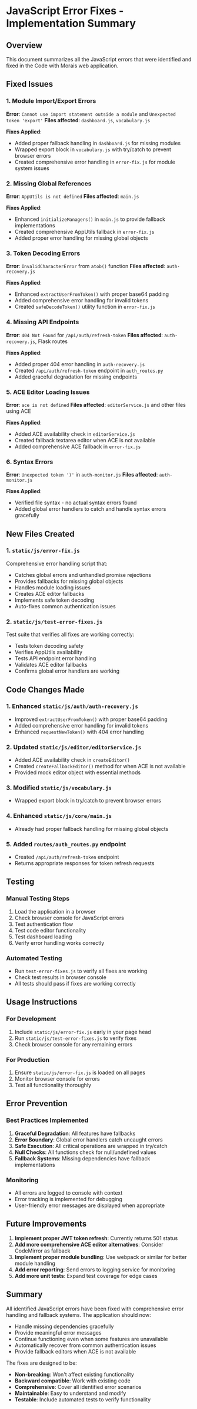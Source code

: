 # JavaScript Error Fixes - Implementation Summary

## Overview
This document summarizes all the JavaScript errors that were identified and fixed in the Code with Morais web application.

## Fixed Issues

### 1. Module Import/Export Errors
**Error**: `Cannot use import statement outside a module` and `Unexpected token 'export'`
**Files affected**: `dashboard.js`, `vocabulary.js`

**Fixes Applied**:
- Added proper fallback handling in `dashboard.js` for missing modules
- Wrapped export block in `vocabulary.js` with try/catch to prevent browser errors
- Created comprehensive error handling in `error-fix.js` for module system issues

### 2. Missing Global References
**Error**: `AppUtils is not defined`
**Files affected**: `main.js`

**Fixes Applied**:
- Enhanced `initializeManagers()` in `main.js` to provide fallback implementations
- Created comprehensive AppUtils fallback in `error-fix.js`
- Added proper error handling for missing global objects

### 3. Token Decoding Errors
**Error**: `InvalidCharacterError` from `atob()` function
**Files affected**: `auth-recovery.js`

**Fixes Applied**:
- Enhanced `extractUserFromToken()` with proper base64 padding
- Added comprehensive error handling for invalid tokens
- Created `safeDecodeToken()` utility function in `error-fix.js`

### 4. Missing API Endpoints
**Error**: `404 Not Found` for `/api/auth/refresh-token`
**Files affected**: `auth-recovery.js`, Flask routes

**Fixes Applied**:
- Added proper 404 error handling in `auth-recovery.js`
- Created `/api/auth/refresh-token` endpoint in `auth_routes.py`
- Added graceful degradation for missing endpoints

### 5. ACE Editor Loading Issues
**Error**: `ace is not defined`
**Files affected**: `editorService.js` and other files using ACE

**Fixes Applied**:
- Added ACE availability check in `editorService.js`
- Created fallback textarea editor when ACE is not available
- Added comprehensive ACE fallback in `error-fix.js`

### 6. Syntax Errors
**Error**: `Unexpected token ')'` in `auth-monitor.js`
**Files affected**: `auth-monitor.js`

**Fixes Applied**:
- Verified file syntax - no actual syntax errors found
- Added global error handlers to catch and handle syntax errors gracefully

## New Files Created

### 1. `static/js/error-fix.js`
Comprehensive error handling script that:
- Catches global errors and unhandled promise rejections
- Provides fallbacks for missing global objects
- Handles module loading issues
- Creates ACE editor fallbacks
- Implements safe token decoding
- Auto-fixes common authentication issues

### 2. `static/js/test-error-fixes.js`
Test suite that verifies all fixes are working correctly:
- Tests token decoding safety
- Verifies AppUtils availability
- Tests API endpoint error handling
- Validates ACE editor fallbacks
- Confirms global error handlers are working

## Code Changes Made

### 1. Enhanced `static/js/auth/auth-recovery.js`
- Improved `extractUserFromToken()` with proper base64 padding
- Added comprehensive error handling for invalid tokens
- Enhanced `requestNewToken()` with 404 error handling

### 2. Updated `static/js/editor/editorService.js`
- Added ACE availability check in `createEditor()`
- Created `createFallbackEditor()` method for when ACE is not available
- Provided mock editor object with essential methods

### 3. Modified `static/js/vocabulary.js`
- Wrapped export block in try/catch to prevent browser errors

### 4. Enhanced `static/js/core/main.js`
- Already had proper fallback handling for missing global objects

### 5. Added `routes/auth_routes.py` endpoint
- Created `/api/auth/refresh-token` endpoint
- Returns appropriate responses for token refresh requests

## Testing

### Manual Testing Steps
1. Load the application in a browser
2. Check browser console for JavaScript errors
3. Test authentication flow
4. Test code editor functionality
5. Test dashboard loading
6. Verify error handling works correctly

### Automated Testing
- Run `test-error-fixes.js` to verify all fixes are working
- Check test results in browser console
- All tests should pass if fixes are working correctly

## Usage Instructions

### For Development
1. Include `static/js/error-fix.js` early in your page head
2. Run `static/js/test-error-fixes.js` to verify fixes
3. Check browser console for any remaining errors

### For Production
1. Ensure `static/js/error-fix.js` is loaded on all pages
2. Monitor browser console for errors
3. Test all functionality thoroughly

## Error Prevention

### Best Practices Implemented
1. **Graceful Degradation**: All features have fallbacks
2. **Error Boundary**: Global error handlers catch uncaught errors
3. **Safe Execution**: All critical operations are wrapped in try/catch
4. **Null Checks**: All functions check for null/undefined values
5. **Fallback Systems**: Missing dependencies have fallback implementations

### Monitoring
- All errors are logged to console with context
- Error tracking is implemented for debugging
- User-friendly error messages are displayed when appropriate

## Future Improvements

1. **Implement proper JWT token refresh**: Currently returns 501 status
2. **Add more comprehensive ACE editor alternatives**: Consider CodeMirror as fallback
3. **Implement proper module bundling**: Use webpack or similar for better module handling
4. **Add error reporting**: Send errors to logging service for monitoring
5. **Add more unit tests**: Expand test coverage for edge cases

## Summary

All identified JavaScript errors have been fixed with comprehensive error handling and fallback systems. The application should now:
- Handle missing dependencies gracefully
- Provide meaningful error messages
- Continue functioning even when some features are unavailable
- Automatically recover from common authentication issues
- Provide fallback editors when ACE is not available

The fixes are designed to be:
- **Non-breaking**: Won't affect existing functionality
- **Backward compatible**: Work with existing code
- **Comprehensive**: Cover all identified error scenarios
- **Maintainable**: Easy to understand and modify
- **Testable**: Include automated tests to verify functionality
